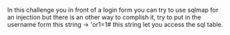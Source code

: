 In this challenge you in front of a login form you can try to use sqlmap for an injection but there is an other way to complish it, try to put in the username form this string ->     'or1=1#   this string let you access the sql table.